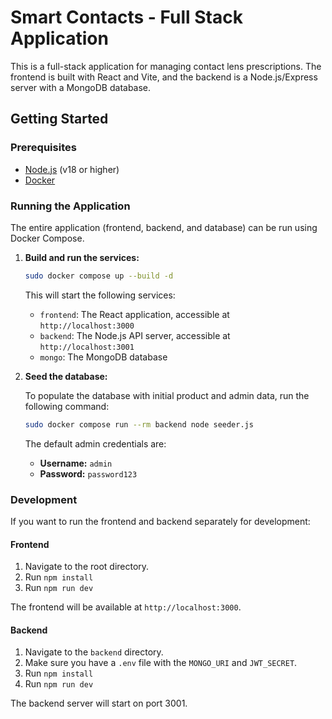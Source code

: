 # Smart Contacts - Full Stack Application

This is a full-stack application for managing contact lens prescriptions. The frontend is built with React and Vite, and the backend is a Node.js/Express server with a MongoDB database.

## Getting Started

### Prerequisites

- [Node.js](https://nodejs.org/en/) (v18 or higher)
- [Docker](https://www.docker.com/get-started)

### Running the Application

The entire application (frontend, backend, and database) can be run using Docker Compose.

1.  **Build and run the services:**

    ```bash
    sudo docker compose up --build -d
    ```

    This will start the following services:
    -   `frontend`: The React application, accessible at `http://localhost:3000`
    -   `backend`: The Node.js API server, accessible at `http://localhost:3001`
    -   `mongo`: The MongoDB database

2.  **Seed the database:**

    To populate the database with initial product and admin data, run the following command:

    ```bash
    sudo docker compose run --rm backend node seeder.js
    ```

    The default admin credentials are:
    -   **Username:** `admin`
    -   **Password:** `password123`

### Development

If you want to run the frontend and backend separately for development:

#### Frontend

1.  Navigate to the root directory.
2.  Run `npm install`
3.  Run `npm run dev`

The frontend will be available at `http://localhost:3000`.

#### Backend

1.  Navigate to the `backend` directory.
2.  Make sure you have a `.env` file with the `MONGO_URI` and `JWT_SECRET`.
3.  Run `npm install`
4.  Run `npm run dev`

The backend server will start on port 3001.
